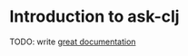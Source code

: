 # Introduction to ask-clj

TODO: write [great documentation](http://jacobian.org/writing/what-to-write/)
